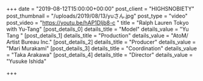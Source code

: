 +++
date = "2019-08-12T15:00:00+00:00"
post_client = "HIGHSNOBIETY"
post_thumbnail = "/uploads/2019/08/13/yuさん.jpg"
post_type = "video"
post_video = "https://youtu.be/hAP1Dljb8-c "
title = "Ralph Lauren Tokyo with Yu-Tang"
[post_details_0]
details_title = "Model"
details_value = "Yu Tang "
[post_details_1]
details_title = "Production"
details_value = "AtoM/ Artist Bureau Inc."
[post_details_2]
details_title = "Producer"
details_value = "Mari Murakami"
[post_details_3]
details_title = "Coordination"
details_value = "Taka Arakawa"
[post_details_4]
details_title = "Director"
details_value = "Yusuke Ishida"

+++
